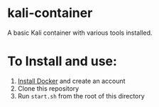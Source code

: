 # kali-container
A basic Kali container with various tools installed.

# To Install and use:
1. [Install Docker](https://docs.docker.com/get-docker/) and create an account
2. Clone this repository
3. Run `start.sh` from the root of this directory

